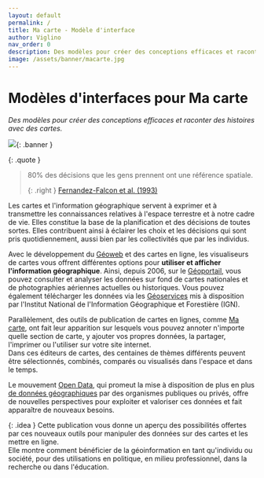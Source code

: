 ```yaml
---
layout: default
permalink: /
title: Ma carte - Modèle d'interface
author: Viglino
nav_order: 0
description: Des modèles pour créer des conceptions efficaces et raconter des histoires avec des cartes.
image: /assets/banner/macarte.jpg
---
```

# Modèles d'interfaces pour Ma carte
*Des modèles pour créer des conceptions efficaces et raconter des histoires avec des cartes.*

![](/Macarte-MI/assets/banner/macarte.jpg){: .banner }

{: .quote }
> 80% des décisions que les gens prennent ont une référence spatiale.
>
> {: .right }
> [Fernandez-Falcon et al. (1993)](/Macarte-MI/annexes/biblio#fernandez-falcon-et-al-1993)

Les cartes et l'information géographique servent à exprimer et à transmettre les connaissances relatives à l'espace terrestre et à notre cadre de vie. Elles constitue la base de la planification et des décisions de toutes sortes. 
Elles contribuent ainsi à éclairer les choix et les décisions qui sont pris quotidiennement, aussi bien par les collectivités que par les individus.

Avec le développement du [Géoweb](https://fr.wikipedia.org/wiki/Geoweb) et des cartes en ligne, les visualiseurs de cartes vous offrent différentes options pour **utiliser et afficher l'information géographique**. Ainsi, depuis 2006, sur le [Géoportail](https://www.geoportail.gouv.fr/), vous pouvez consulter et analyser les données sur fond de cartes nationales et de photographies aériennes actuelles ou historiques. Vous pouvez également télécharger les données via les [Géoservices](https://geoservices.ign.fr/) mis à disposition par l'Institut National de l'Information Géographique et Forestière (IGN).

Parallèlement, des outils de publication de cartes en lignes, comme [Ma carte](https://macarte.ign.fr/), ont fait leur apparition sur lesquels vous pouvez annoter n'importe quelle section de carte, y ajouter vos propres données, la partager, l'imprimer ou l'utiliser sur votre site internet.   
Dans ces éditeurs de cartes, des centaines de thèmes différents peuvent être sélectionnés, combinés, comparés ou visualisés dans l'espace et dans le temps.

Le mouvement [Open Data](https://fr.wikipedia.org/wiki/Donn%C3%A9es_ouvertes), qui promeut la mise à disposition de plus en plus [de données géographiques](https://www.data.gouv.fr/fr/pages/donnees-geographiques/) par des organismes publiques ou privés, offre de nouvelles perspectives pour exploiter et valoriser ces données et fait apparaître de nouveaux besoins. 

{: .idea }
Cette publication vous donne un aperçu des possibilités offertes par ces nouveaux outils pour manipuler des données sur des cartes et les mettre en ligne.   
Elle montre comment bénéficier de la géoinformation en tant qu'individu ou société, pour des utilisations en politique, en milieu professionnel, dans la recherche ou dans l'éducation.
